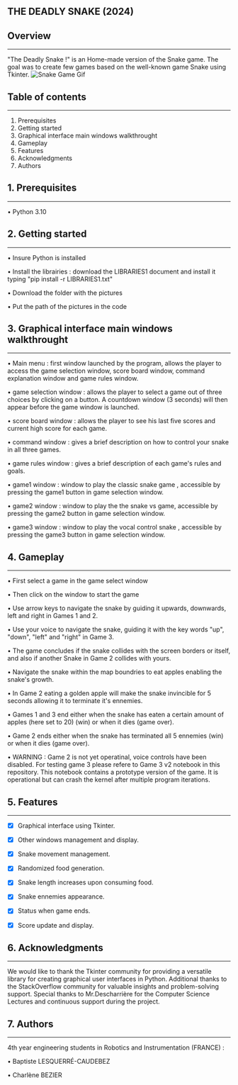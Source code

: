 ## THE DEADLY SNAKE (2024)

## Overview
***
"The Deadly Snake !" is an Home-made version of the Snake game. The goal was to create few games based on the well-known game Snake using Tkinter. 
![Snake Game Gif](https://i.gifer.com/Q2DZ.gif)


## Table of contents
***
1. Prerequisites
2. Getting started
3. Graphical interface main windows walkthrought
4. Gameplay 
5. Features
6. Acknowledgments
7. Authors


## 1. Prerequisites
***
• Python 3.10


## 2. Getting started
***
• Insure Python is installed

• Install the librairies : download the LIBRARIES1 document and install it typing "pip install -r LIBRARIES1.txt" 

• Download the folder with the pictures

• Put the path of the pictures in the code


## 3. Graphical interface main windows walkthrought
***
• Main menu : first window launched by the program, allows the player to access the game selection window, score board window, command explanation window and game rules window.

• game selection window : allows the player to select a game out of three choices by clicking on a button. A countdown window (3 seconds) will then appear before the game window is launched.

• score board window : allows the player to see his last five scores and current high score for each game.

• command window : gives a brief description on how to control your snake in all three games.

• game rules window : gives a brief description of each game's rules and goals.

• game1 window : window to play the classic snake game , accessible by pressing the game1 button in game selection window.

• game2 window : window to play the the snake vs game, accessible by pressing the game2 button in game selection window.

• game3 window : window to play the vocal control snake , accessible by pressing the game3 button in game selection window.


## 4. Gameplay 
***
• First select a game in the game select window

• Then click on the window to start the game

• Use arrow keys to navigate the snake by guiding it upwards, downwards, left and right in Games 1 and 2.

• Use your voice to navigate the snake, guiding it with the key words "up", "down", "left" and "right" in Game 3.

• The game concludes if the snake collides with the screen borders or itself, and also if another Snake in Game 2 collides with yours.

• Navigate the snake within the map boundries to eat apples enabling the snake's growth.

• In Game 2 eating a golden apple will make the snake invincible for 5 seconds allowing it to terminate it's ennemies.

• Games 1 and 3 end either when the snake has eaten a certain amount of apples (here set to 20) (win) or when it dies (game over).

• Game 2 ends either when the snake has terminated all 5 ennemies (win) or when it dies (game over).

• WARNING : Game 2 is not yet operatinal, voice controls have been disabled. For testing game 3 please refere to Game 3 v2 notebook in this repository.
This notebook contains a prototype version of the game. It is operational but can crash the kernel after multiple program iterations.


## 5. Features
***
- [x] Graphical interface using Tkinter.
- [x] Other windows management and display.
- [x] Snake movement management.
- [x] Randomized food generation.
- [x] Snake length increases upon consuming food.
- [x] Snake ennemies appearance.
- [x] Status when game ends.
- [x] Score update and display.


## 6. Acknowledgments
***
We would like to thank the Tkinter community for providing a versatile library for creating graphical user interfaces in Python.
Additional thanks to the StackOverflow community for valuable insights and problem-solving support.
Special thanks to Mr.Descharrière for the Computer Science Lectures and continuous support during the project.


## 7. Authors
***
4th year engineering students in Robotics and Instrumentation (FRANCE) :

   • Baptiste LESQUERRÉ-CAUDEBEZ
   
   • Charlène BEZIER
